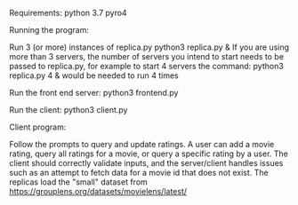 Requirements:
python 3.7
pyro4

Running the program:

Run 3 (or more) instances of replica.py
    python3 replica.py &
If you are using more than 3 servers, the number of servers you intend to start needs to be passed
to replica.py, for example to start 4 servers the command:
    python3 replica.py 4 &
would be needed to run 4 times


Run the front end server:
    python3 frontend.py

Run the client:
    python3 client.py


Client program:

Follow the prompts to query and update ratings. A user can
add a movie rating, query all ratings for a movie, or query a specific rating by a user.
The client should correctly validate inputs, and the server/client handles issues such as
an attempt to fetch data for a movie id that does not exist.
The replicas load the "small" dataset from https://grouplens.org/datasets/movielens/latest/
